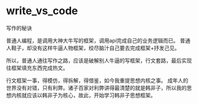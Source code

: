 # write_vs_code
写作的秘诀


普通人编程，是调用大神大牛写的框架，调用api完成自己的业务逻辑而已。
普通人鞋子，却没有这样牛逼人物框架，绞尽脑汁自己要去完成框架+抒发己见。

所以，普通人通往写作之路，应该是破解别人牛逼的写框架，行文套路，最后实现往框架填充东西完成热文。

行文框架一事，得模仿，得拆解，得借鉴，如今我重提思想内核之事。
成年人的世界没有对错，只有利弊。诸子百家对利弊讲得最清楚的就是韩非子，所以我的思想内核就应该以韩非子为核心，故此，开始学习韩非子思想框架。
